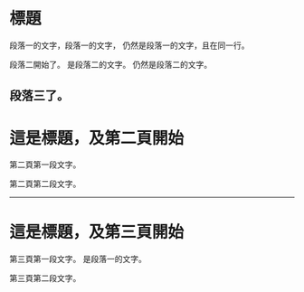 # 標題

段落一的文字，段落一的文字，
仍然是段落一的文字，且在同一行。

段落二開始了。
是段落二的文字。
仍然是段落二的文字。

段落三了。
---
# 這是標題，及第二頁開始

第二頁第一段文字。

第二頁第二段文字。

---
# 這是標題，及第三頁開始

第三頁第一段文字。
是段落一的文字。

第三頁第二段文字。

